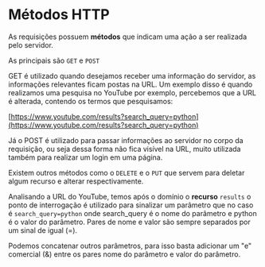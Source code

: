 # Métodos HTTP

As requisições possuem **métodos** que indicam uma ação a ser realizada pelo servidor.

As principais são `GET` e `POST`

GET é utilizado quando desejamos receber uma informação do servidor, as informações relevantes ficam postas na URL. Um exemplo disso é quando realizamos uma pesquisa no YouTube por exemplo, percebemos que a URL é alterada, contendo os termos que pesquisamos:

[](https://www.youtube.com/results?search_query=python)[https://www.youtube.com/results?search_query=python](https://www.youtube.com/results?search_query=python)

Já o POST é utilizado para passar informações ao servidor no corpo da requisição, ou seja dessa forma não fica visível na URL, muito utilizada também para realizar um login em uma página.

Existem outros métodos como o `DELETE` e o `PUT` que servem para deletar algum recurso e alterar respectivamente.

Analisando a URL do YouTube, temos após o domínio o **recurso** `results` o ponto de interrogação é utilizado para sinalizar um parâmetro que no caso é `search_query=python` onde search_query é o nome do parâmetro e python é o valor do parâmetro. Pares de nome e valor são sempre separados por um sinal de igual (=).

Podemos concatenar outros parâmetros, para isso basta adicionar um "e" comercial (&) entre os pares nome do parâmetro e valor do parâmetro.